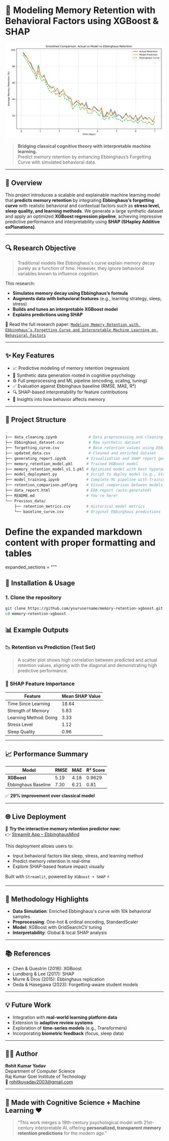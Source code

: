 # 🧠 Modeling Memory Retention with Behavioral Factors using XGBoost & SHAP

![Retention Curve](./retention_comparison.png)

> **Bridging classical cognitive theory with interpretable machine learning.**  
> Predict memory retention by enhancing Ebbinghaus’s Forgetting Curve with simulated behavioral data.

---

## 📌 Overview

This project introduces a scalable and explainable machine learning model that **predicts memory retention** by integrating **Ebbinghaus’s forgetting curve** with realistic behavioral and contextual factors such as **stress level, sleep quality, and learning methods**. We generate a large synthetic dataset and apply an optimized **XGBoost regression pipeline**, achieving impressive predictive performance and interpretability using **SHAP (SHapley Additive exPlanations)**.

---

## 🔍 Research Objective

> Traditional models like Ebbinghaus's curve explain memory decay purely as a function of time. However, they ignore behavioral variables known to influence cognition.

This research:
- **Simulates memory decay using Ebbinghaus’s formula**
- **Augments data with behavioral features** (e.g., learning strategy, sleep, stress)
- **Builds and tunes an interpretable XGBoost model**
- **Explains predictions using SHAP**

📄 Read the full research paper: [`Modeling Memory Retention with Ebbinghaus’s Forgetting Curve and Interpretable Machine Learning on Behavioral Factors`](./research_paper.pdf)

---

## ✨ Key Features

- 📈 Predictive modeling of memory retention (regression)
- 🧪 Synthetic data generation rooted in cognitive psychology
- ⚙️ Full preprocessing and ML pipeline (encoding, scaling, tuning)
- ✅ Evaluation against Ebbinghaus baseline (RMSE, MAE, R²)
- 🔍 SHAP-based interpretability for feature contributions
- 🧠 Insights into how behavior affects memory

---

## 📁 Project Structure

```bash
.
├── data_cleaning.ipynb              # Data preprocessing and cleaning steps
├── Ebbinghaus_dataset.csv           # Raw synthetic dataset
├── forgetting_curve.csv             # Base retention values using Ebbinghaus equation
├── updated_data.csv                 # Cleaned and enriched dataset
├── generating_report.ipynb         # Visualization and SHAP report generation
├── memory_retention_model.pkl      # Trained XGBoost model
├── memory_retention_model_v1.1.pkl # Optimized model with best hyperparameters
├── model_deployment.py             # Script to deploy model (e.g., Streamlit/Flask ready)
├── model_training.ipynb            # Complete ML pipeline with training & tuning
├── retention_comparison.pdf/png    # Visual comparison between models
├── data_report.html                # EDA report (auto-generated)
├── README.md                       # You're here!
└── Previous_data/
    ├── retention_metrics.csv       # Historical model metrics
    └── baseline_curve.csv          # Original Ebbinghaus predictions

```

# Define the expanded markdown content with proper formatting and tables

expanded_sections = """
## 🚀 Installation & Usage

### 1. Clone the repository

```bash
git clone https://github.com/yourusername/memory-retention-xgboost.git
cd memory-retention-xgboost
```

## 📊 Example Outputs

### 📉 Retention vs Prediction (Test Set)

> A scatter plot shows high correlation between predicted and actual retention values, aligning with the diagonal and demonstrating high predictive performance.

### 🔎 SHAP Feature Importance

| Feature                 | Mean SHAP Value |
|-------------------------|-----------------|
| Time Since Learning     | 18.64           |
| Strength of Memory      | 5.83            |
| Learning Method: Doing  | 3.33            |
| Stress Level            | 1.12            |
| Sleep Quality           | 0.96            |

---

## 📈 Performance Summary

| Model               | RMSE  | MAE   | R² Score |
|--------------------|-------|-------|----------|
| **XGBoost**         | 5.19  | 4.18  | 0.9629   |
| Ebbinghaus Baseline | 7.30  | 6.21  | 0.81     |

✅ **29% improvement over classical model**

---

## 🌐 Live Deployment

🚀 **Try the interactive memory retention predictor now:**  
👉 [Streamlit App – EbbinghausMind](https://ebbinghausmind.streamlit.app/)

This deployment allows users to:
- Input behavioral factors like sleep, stress, and learning method
- Predict memory retention in real-time
- Explore SHAP-based feature impact visually

Built with `Streamlit`, powered by `XGBoost + SHAP` ⚡

---


## 🔬 Methodology Highlights

- **Data Simulation**: Enriched Ebbinghaus's curve with 10k behavioral samples  
- **Preprocessing**: One-hot & ordinal encoding, StandardScaler  
- **Model**: XGBoost with GridSearchCV tuning  
- **Interpretability**: Global & local SHAP analysis  

---

## 📚 References

- Chen & Guestrin (2016): XGBoost  
- Lundberg & Lee (2017): SHAP  
- Murre & Dros (2015): Ebbinghaus replication  
- Oeda & Hasegawa (2023): Forgetting-aware student models

---

## 💡 Future Work

- Integration with **real-world learning platform data**
- Extension to **adaptive review systems**
- Exploration of **time-series models** (e.g., Transformers)
- Incorporating **biometric feedback** (focus, sleep data)

---

## 👨‍💻 Author

**Rohit Kumar Yadav**  
Department of Computer Science  
Raj Kumar Goel Institute of Technology  
📧 rohitkuyadav2003@gmail.com

---

## 🧠 Made with Cognitive Science + Machine Learning ❤️

> “This work merges a 19th-century psychological model with 21st-century interpretable AI, offering **personalized, transparent memory retention predictions** for the modern age.”
